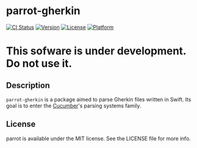 # parrot-gherkin

[![CI Status](https://img.shields.io/travis/flenrico/parrot.svg?style=flat)](https://travis-ci.org/flenrico/parrot)
[![Version](https://img.shields.io/cocoapods/v/parrot.svg?style=flat)](https://cocoapods.org/pods/parrot)
[![License](https://img.shields.io/cocoapods/l/parrot.svg?style=flat)](https://cocoapods.org/pods/parrot)
[![Platform](https://img.shields.io/cocoapods/p/parrot.svg?style=flat)](https://cocoapods.org/pods/parrot)

# This sofware is under development. Do not use it.

## Description

`parrot-gherkin` is a package aimed to parse Gherkin files written in Swift. Its goal is to enter the [Cucumber](https://cucumber.io)'s parsing systems family.

## License

parrot is available under the MIT license. See the LICENSE file for more info.

